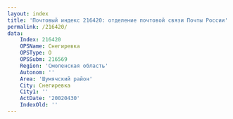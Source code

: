 ```yaml
---
layout: index
title: 'Почтовый индекс 216420: отделение почтовой связи Почты России'
permalink: /216420/
data:
    Index: 216420
    OPSName: Снегиревка
    OPSType: О
    OPSSubm: 216569
    Region: 'Смоленская область'
    Autonom: ''
    Area: 'Шумячский район'
    City: Снегиревка
    City1: ''
    ActDate: '20020430'
    IndexOld: ''
---
```

